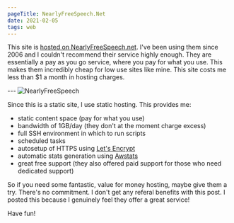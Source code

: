 ```yaml
---
pageTitle: NearlyFreeSpeech.Net
date: 2021-02-05
tags: web
---
```

<p>
This site is <a href="https://www.nearlyfreespeech.net/">hosted on NearlyFreeSpeech.net</a>. I've been using them since 2006 and I couldn't recommend their service highly enough.  They are essentially a pay as you go service, where you pay for what you use. This makes them incredibly cheap for low use sites like mine. This site costs me less than $1 a month in hosting charges.
</p>
---

<img src="/assets/images/nfs-logo.gif" alt="NearlyFreeSpeech" />

Since this is a static site, I use static hosting. This provides me:
- static content space (pay for what you use)
- bandwidth of 1GB/day (they don't at the moment charge excess)
- full SSH environment in which to run scripts
- scheduled tasks
- autosetup of HTTPS using [Let's Encrypt](https://letsencrypt.org/)
- automatic stats generation using [Awstats](https://awstats.sourceforge.io/)
- great free support (they also offered paid support for those who need dedicated support)

So if you need some fantastic, value for money hosting, maybe give them a try. There's no commitment. I don't get any referal benefits with this post. I posted this because I genuinely feel they offer a great service!

Have fun!